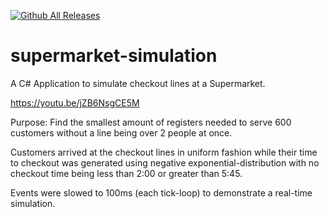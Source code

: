 [![Github All Releases](https://img.shields.io/github/downloads/atom/atom/total.svg)]()

# supermarket-simulation
A C# Application to simulate checkout lines at a Supermarket.

https://youtu.be/jZB6NsgCE5M

Purpose: Find the smallest amount of registers needed to serve 600 customers without a line being over 2 people at once. 

Customers arrived at the checkout lines in uniform fashion while their time to checkout was generated using negative exponential-distribution with no checkout time being less than 2:00 or greater than 5:45. 


Events were slowed to 100ms (each tick-loop) to demonstrate a real-time simulation.
